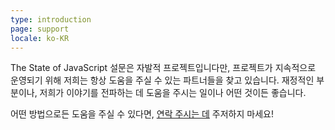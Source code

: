 ```yaml
---
type: introduction
page: support
locale: ko-KR
---
```

The State of JavaScript 설문은 자발적 프로젝트입니다만, 프로젝트가 지속적으로 운영되기
위해 저희는 항상 도움을 주실 수 있는 파트너들을 찾고 있습니다. 재정적인 부분이나,
저희가 이야기를 전파하는 데 도움을 주시는 일이나 어떤 것이든 좋습니다.

어떤 방법으로든 도움을 주실 수 있다면, <a href="mailto:hello@stateofjs.com">연락 주시는 데</a>
주저하지 마세요!
